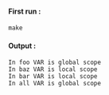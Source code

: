 #### First run :
```
make
```

#### Output :

```
In foo VAR is global scope
In baz VAR is local scope
In bar VAR is local scope
In all VAR is global scope
```
